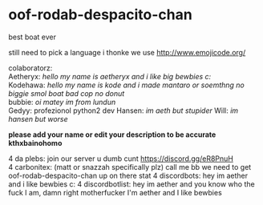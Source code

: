 # oof-rodab-despacito-chan

best boat ever


still need to pick a language i thonke we use http://www.emojicode.org/

colaboratorz:  
Aetheryx: *hello my name is aetheryx and i like big bewbies c:*  
Kodehawa: *hello my name is kode and i made mantaro or soemthng no biggie smol boat bad cop no donut*  
bubbie: *oi matey im from lundun*  
Gedyy: profezionol python2 dev
Hansen: *im aeth but stupider*
Will: *im hansen but worse*

**please add your name or edit your description to be accurate kthxbainohomo**
  
  
4 da plebs: join our server u dumb cunt https://discord.gg/eR8PnuH  
4 carbonitex: (matt or snazzah specifically plz) call me bb we need to get oof-rodab-despacito-chan up on there stat
4 discordbots: hey im aether and i like bewbies c:
4 discordbotlist: hey im aether and you know who the fuck I am, damn right motherfucker I'm aether and I like bewbies
